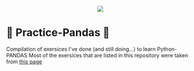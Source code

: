 <p align="center">
  <img src="https://i.redd.it/c6h7rok9c2v31.jpg">
</p>


# :panda_face: Practice-Pandas :panda_face:
Compilation of exersices I've done (and still doing...) to learn Python-PANDAS
Most of the exersices that are listed in this repository were taken from [this page](https://www.w3resource.com/python-exercises/pandas/index.php)
